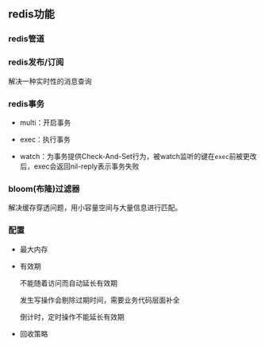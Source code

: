 ## redis功能



### redis管道



### redis发布/订阅

解决一种实时性的消息查询



### redis事务

+ multi：开启事务

+ exec：执行事务
+ watch：为事务提供Check-And-Set行为，被watch监听的键在`exec`前被更改后，exec会返回nil-reply表示事务失败



### bloom(布隆)过滤器

解决缓存穿透问题，用小容量空间与大量信息进行匹配。



### 配置

+ 最大内存

+ 有效期

  不能随着访问而自动延长有效期

  发生写操作会剔除过期时间，需要业务代码层面补全

  倒计时，定时操作不能延长有效期

+ 回收策略



